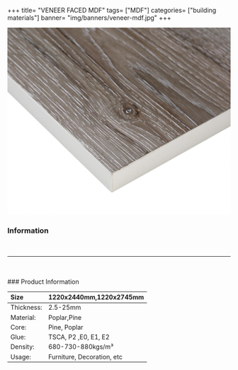 +++
title= "VENEER FACED MDF"
tags= ["MDF"]
categories= ["building materials"]
banner= "img/banners/veneer-mdf.jpg"
+++

![](/img/banners/veneer-mdf.jpg)

### Information
<br /> 

***
<br /> 
<br /> 
### Product Information
<br /> 

|Size|1220x2440mm,1220x2745mm|
|:-|:-------|
|Thickness:|2.5-25mm|
|Material:|Poplar,Pine|
|Core:|Pine, Poplar|
|Glue:|TSCA, P2 ,E0, E1, E2|
|Density:| 680-730-880kgs/m³|
|Usage:|Furniture, Decoration, etc|
